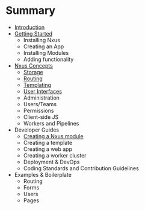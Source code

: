 # Summary

* [Introduction](README.md)
* [Getting Started](gettingstarted_md.md)
  * Installing Nxus
  * Creating an App
  * Installing Modules
  * Adding functionality
* [Nxus Concepts](nxusconcepts_md.md)
  * [Storage](storage.md)
  * [Routing](routingmd.md)
  * [Templating](templating.md)
  * [User Interfaces](user_interfaces.md)
  * Administration
  * Users/Teams
  * Permissions
  * Client-side JS
  * Workers and Pipelines
* Developer Guides
   * [Creating a Nxus module](creating_a_module.md)
   * Creating a template
   * Creating a web app
   * Creating a worker cluster
   * Deployment & DevOps
   * Coding Standards and Contribution Guidelines
* Examples & Boilerplate
   * Routing
   * Forms
   * Users
   * Pages

